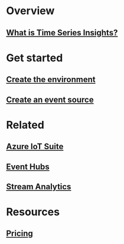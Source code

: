 # Overview
## [What is Time Series Insights?](time-series-insights-overview.md)

# Get started
## [Create the environment](time-series-insights-get-started.md)
## [Create an event source](time-series-insights-add-event-source.md)

# Related
## [Azure IoT Suite](/azure/iot-suite/)
## [Event Hubs](/azure/event-hubs/)
## [Stream Analytics](/azure/stream-analytics/)

# Resources
## [Pricing](https://azure.microsoft.com/pricing/details/time-series-insights/)